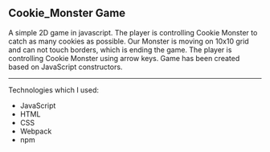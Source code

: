 ## Cookie_Monster Game
A simple 2D game in javascript. The player is controlling Cookie Monster to catch as
 many cookies as possible. Our Monster is moving on 10x10 grid and can not touch 
borders, which is ending the game. The player is controlling Cookie Monster using 
arrow keys.
Game has been created based on JavaScript constructors.

------------

Technologies which I used:
- JavaScript
- HTML
- CSS
- Webpack
- npm
